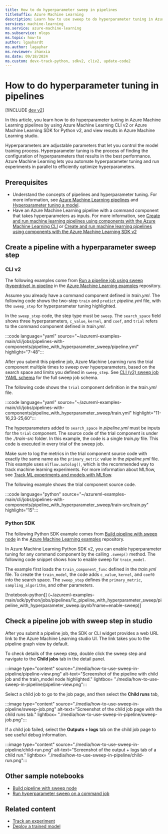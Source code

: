 ```yaml
---
title: How to do hyperparameter sweep in pipelines
titleSuffix: Azure Machine Learning
description: Learn how to use sweep to do hyperparameter tuning in Azure Machine Learning pipeline using CLI v2 and Python SDK.
services: machine-learning
ms.service: azure-machine-learning
ms.subservice: mlops
ms.topic: how-to
author: lgayhardt
ms.author: lagayhar
ms.reviewer: zhanxia
ms.date: 09/18/2024
ms.custom: devx-track-python, sdkv2, cliv2, update-code2
---
```


# How to do hyperparameter tuning in pipelines

[!INCLUDE [dev v2](includes/machine-learning-dev-v2.md)]

In this article, you learn how to do hyperparameter tuning in Azure Machine Learning pipelines by using Azure Machine Learning CLI v2 or Azure Machine Learning SDK for Python v2, and view results in Azure Machine Learning studio.

Hyperparameters are adjustable parameters that let you control the model training process. Hyperparameter tuning is the process of finding the configuration of hyperparameters that results in the best performance. Azure Machine Learning lets you automate hyperparameter tuning and run experiments in parallel to efficiently optimize hyperparameters.

## Prerequisites

- Understand the concepts of pipelines and hyperparameter tuning. For more information, see [Azure Machine Learning pipelines](concept-ml-pipelines.md) and [Hyperparameter tuning a model](how-to-tune-hyperparameters.md).
- Have an Azure Machine Learning pipeline with a command component that takes hyperparameters as inputs. For more information, see [Create and run machine learning pipelines using components with the Azure Machine Learning CLI](how-to-create-component-pipelines-cli.md) or [Create and run machine learning pipelines using components with the Azure Machine Learning SDK v2](how-to-create-component-pipeline-python.md)

## Create a pipeline with a hyperparameter sweep step

### CLI v2

The following examples come from [Run a pipeline job using sweep (hyperdrive) in pipeline](https://github.com/Azure/azureml-examples/tree/main/cli/jobs/pipelines-with-components/pipeline_with_hyperparameter_sweep) in the [Azure Machine Learning examples](https://github.com/Azure/azureml-examples) repository.

Assume you already have a command component defined in *train.yml*. The following code shows the two-step `train` and `predict` *pipeline.yml* file, with the `sweep_step` for hyperparameter tuning highlighted.

In the `sweep_step` code, the step type must be `sweep`. The `search_space` field shows three hyperparameters, `c_value`, `kernel`, and `coef`, and `trial` refers to the command component defined in *train.yml*.

:::code language="yaml" source="~/azureml-examples-main/cli/jobs/pipelines-with-components/pipeline_with_hyperparameter_sweep/pipeline.yml" highlight="7-48":::

After you submit this pipeline job, Azure Machine Learning runs the trial component multiple times to sweep over hyperparameters, based on the search space and limits you defined in `sweep_step`. See [CLI (v2) sweep job YAML schema](reference-yaml-job-sweep.md) for the full sweep job schema.

The following code shows the `trial` component definition in the *train.yml* file. 

:::code language="yaml" source="~/azureml-examples-main/cli/jobs/pipelines-with-components/pipeline_with_hyperparameter_sweep/train.yml" highlight="11-16,23-25,60":::

The hyperparameters added to `search_space` in *pipeline.yml* must be inputs for the `trial` component. The source code of the trial component is under the *./train-src* folder. In this example, the code is a single *train.py* file. This code is executed in every trial of the sweep job.

Make sure to log the metrics in the trial component source code with exactly the same name as the `primary_metric` value in the *pipeline.yml* file. This example uses `mlflow.autolog()`, which is the recommended way to track machine learning experiments. For more information about MLflow, see [Track ML experiments and models with MLflow](./how-to-use-mlflow-cli-runs.md).
 
The following example shows the trial component source code.

:::code language="python" source="~/azureml-examples-main/cli/jobs/pipelines-with-components/pipeline_with_hyperparameter_sweep/train-src/train.py" highlight="15":::

### Python SDK

The following Python SDK example comes from [Build pipeline with sweep node](https://github.com/Azure/azureml-examples/blob/main/sdk/python/jobs/pipelines/1c_pipeline_with_hyperparameter_sweep/pipeline_with_hyperparameter_sweep.ipynb) in the [Azure Machine Learning examples](https://github.com/Azure/azureml-examples) repository.

In Azure Machine Learning Python SDK v2, you can enable hyperparameter tuning for any command component by the calling `.sweep()` method. The following code snippet shows how to enable sweep for `train_model`.

The example first loads the `train_component_func` defined in the *train.yml* file. To create the `train_model`, the code adds `c_value`, `kernel`, and `coef0` into the search space. The `sweep_step` defines the `primary_metric`, `sampling_algorithm`, and other parameters.

[!notebook-python[] (~/azureml-examples-main/sdk/python/jobs/pipelines/1c_pipeline_with_hyperparameter_sweep/pipeline_with_hyperparameter_sweep.ipynb?name=enable-sweep)]

## Check a pipeline job with sweep step in studio

After you submit a pipeline job, the SDK or CLI widget provides a web URL link to the Azure Machine Learning studio UI. The link takes you to the pipeline graph view by default.

To check details of the sweep step, double click the sweep step and navigate to the **Child jobs** tab in the detail panel.

:::image type="content" source="./media/how-to-use-sweep-in-pipeline/pipeline-view.png" alt-text="Screenshot of the pipeline with child job and the train_model node highlighted." lightbox= "./media/how-to-use-sweep-in-pipeline/pipeline-view.png":::

Select a child job to go to the job page, and then select the **Child runs** tab, 

:::image type="content" source="./media/how-to-use-sweep-in-pipeline/sweep-job.png" alt-text="Screenshot of the child job page with the child runs tab." lightbox= "./media/how-to-use-sweep-in-pipeline/sweep-job.png":::

If a child job failed, select the **Outputs + logs** tab on the child job page to see useful debug information.

:::image type="content" source="./media/how-to-use-sweep-in-pipeline/child-run.png" alt-text="Screenshot of the output + logs tab of a child run." lightbox= "./media/how-to-use-sweep-in-pipeline/child-run.png":::

## Other sample notebooks

- [Build pipeline with sweep node](https://github.com/Azure/azureml-examples/blob/main/sdk/python/jobs/pipelines/1c_pipeline_with_hyperparameter_sweep/pipeline_with_hyperparameter_sweep.ipynb)
- [Run hyperparameter sweep on a command job](https://github.com/Azure/azureml-examples/blob/main/sdk/python/jobs/single-step/lightgbm/iris/lightgbm-iris-sweep.ipynb)

## Related content

- [Track an experiment](how-to-log-view-metrics.md)
- [Deploy a trained model](how-to-deploy-online-endpoints.md)
